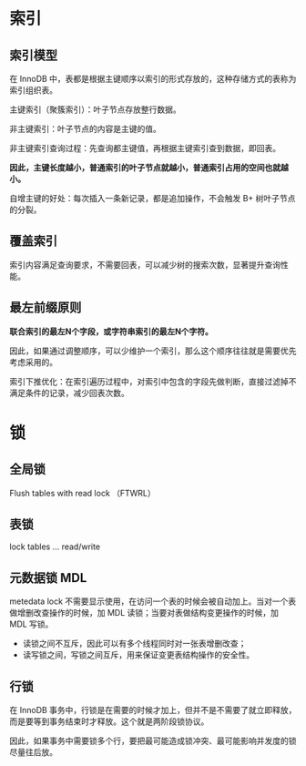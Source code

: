 # 索引

## 索引模型

在 InnoDB 中，表都是根据主键顺序以索引的形式存放的，这种存储方式的表称为索引组织表。  

主键索引（聚簇索引）：叶子节点存放整行数据。

非主键索引：叶子节点的内容是主键的值。  

非主键索引查询过程：先查询都主键值，再根据主键索引查到数据，即回表。



**因此，主键长度越小，普通索引的叶子节点就越小，普通索引占用的空间也就越小。**



自增主键的好处：每次插入一条新记录，都是追加操作，不会触发 B+ 树叶子节点的分裂。  



## 覆盖索引

索引内容满足查询要求，不需要回表，可以减少树的搜索次数，显著提升查询性能。



## 最左前缀原则

**联合索引的最左N个字段，或字符串索引的最左N个字符。**  

因此，如果通过调整顺序，可以少维护一个索引，那么这个顺序往往就是需要优先考虑采用的。



索引下推优化：在索引遍历过程中，对索引中包含的字段先做判断，直接过滤掉不满足条件的记录，减少回表次数。



# 锁

## 全局锁

Flush tables with read lock （FTWRL）



## 表锁

lock tables ... read/write 



## 元数据锁 MDL

metedata lock 不需要显示使用，在访问一个表的时候会被自动加上。当对一个表做增删改查操作的时候，加 MDL 读锁；当要对表做结构变更操作的时候，加 MDL 写锁。

- 读锁之间不互斥，因此可以有多个线程同时对一张表增删改查；
- 读写锁之间，写锁之间互斥，用来保证变更表结构操作的安全性。



## 行锁

在 InnoDB 事务中，行锁是在需要的时候才加上，但并不是不需要了就立即释放，而是要等到事务结束时才释放。这个就是两阶段锁协议。  

因此，如果事务中需要锁多个行，要把最可能造成锁冲突、最可能影响并发度的锁尽量往后放。





